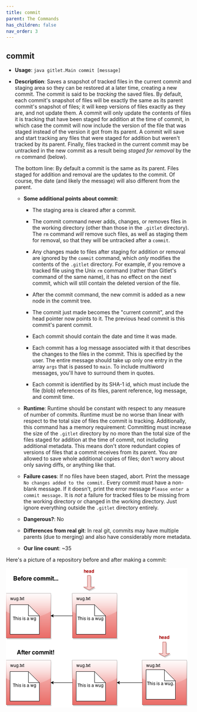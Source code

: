 ```yaml
---
title: commit
parent: The Commands
has_children: false
nav_order: 3
---
```


## commit

- __Usage__: `java gitlet.Main commit [message]`

- __Description__: Saves a snapshot of tracked files in the current commit
  and staging area so they can be
  restored at a later time, creating a new commit.
  The commit is said to be _tracking_ the saved files. By default,
  each commit's snapshot of files will be exactly the same as its
  parent commit's snapshot of files; it will keep versions of files
  exactly as they are, and not update them. A commit will only update
  the contents of files it is tracking that have been staged
  for addition at
  the time of commit, in which case the commit will now include the
  version of the file that was staged instead of the version it got
  from its parent. A commit will save and start tracking any files
  that were staged for addition but weren't tracked by its parent.
  Finally, files tracked
  in the current commit may be untracked in the new commit as a result
  being _staged for removal_ by the
  `rm` command (below).

  The bottom line: By default a commit is the same as its parent.
  Files staged for addition and removal are the updates to the commit. Of
  course, the date (and likely the message) will also different from the parent.


  - **Some additional points about commit**:
    - The staging area is cleared after a commit.
    - The commit command never adds, changes, or removes files in the
      working directory (other than those in the `.gitlet` directory).  The
      `rm` command _will_ remove such files, as well as staging them for
      removal, so that they will be untracked after a `commit`.
    - Any changes made to files after staging for addition or removal
      are ignored by the
      `commit` command, which _only_ modifies the contents of the `.gitlet`
      directory.  For example, if you remove a tracked file using the Unix
      `rm` command (rather than Gitlet's command of the same name), it has
      no effect on the next commit, which will still contain the deleted version
      of the file.

    - After the commit command, the new commit is added as a new node
      in the commit tree.

    - The commit just made becomes the "current commit", and the head
      pointer now points to it. The previous head commit is this
      commit's parent commit.

    - Each commit should contain the date and time it was made.

    - Each commit has a log message associated with it that describes the
      changes to the files in the commit. This is specified by the
      user. The entire message should take up only one entry in
      the array `args` that is passed to `main`. To include multiword
      messages, you'll have to surround them in quotes.

    - Each commit is identified by its SHA-1 id, which must include the
      file (blob) references of its files,
      parent reference, log message, and commit time.


  - __Runtime__: Runtime should be constant with respect to any measure
    of number of commits. Runtime must be no worse than linear with
    respect to the total size of files the commit is tracking.
    Additionally, this command has a memory requirement: Committing must
    increase the size of the `.gitlet` directory by no more than the total
    size of the files staged for addition at the time of commit, not including
    additional metadata. This means don't store redundant copies of
    versions of files that a commit receives from its parent.
    You _are_ allowed to save whole additional copies of files;
    don't worry about only saving diffs, or anything like that.

  - __Failure cases__: If no files have been staged, abort. Print the message `No
    changes added to the commit.` Every commit must have a non-blank
    message. If it doesn't, print the error message `Please enter
    a commit message.` It is _not_ a failure for tracked files to be
    missing from the working directory or changed in the working directory.
    Just ignore everything outside the `.gitlet` directory entirely.

  - __Dangerous?__: No

  - __Differences from real git__: In real git, commits may have multiple
    parents (due to merging) and also have considerably more metadata.

  - __Our line count__: ~35

Here's a picture of a repository before and after making a commit:

![Before and after commit](image/before_and_after_commit.png)
